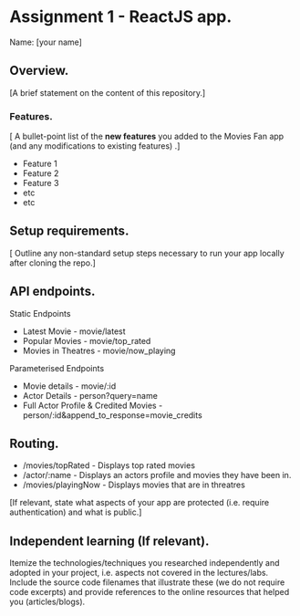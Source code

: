 # Assignment 1 - ReactJS app.

Name: [your name]

## Overview.

[A brief statement on the content of this repository.]

### Features.
[ A bullet-point list of the __new features__ you added to the Movies Fan app (and any modifications to existing features) .]
 
+ Feature 1
+ Feature 2
+ Feature 3
+ etc
+ etc
## Setup requirements.

[ Outline any non-standard setup steps necessary to run your app locally after cloning the repo.]

## API endpoints.
Static Endpoints
+ Latest Movie - movie/latest
+ Popular Movies - movie/top_rated
+ Movies in Theatres - movie/now_playing

Parameterised Endpoints
+ Movie details - movie/:id
+ Actor Details - person?query=name
+ Full Actor Profile & Credited Movies - person/:id&append_to_response=movie_credits


## Routing.
+ /movies/topRated - Displays top rated movies
+ /actor/:name - Displays an actors profile and movies they have been in.
+ /movies/playingNow - Displays movies that are in threatres


[If relevant, state what aspects of your app are protected (i.e. require authentication) and what is public.]

## Independent learning (If relevant).

Itemize the technologies/techniques you researched independently and adopted in your project, 
i.e. aspects not covered in the lectures/labs. Include the source code filenames that illustrate these 
(we do not require code excerpts) and provide references to the online resources that helped you (articles/blogs).